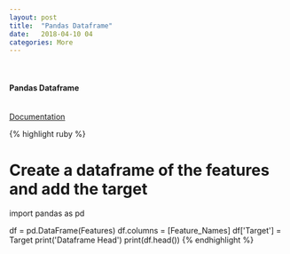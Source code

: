 ```yaml
---
layout: post
title:  "Pandas Dataframe"
date:   2018-04-10 04
categories: More
---
```

<br />
<h4>Pandas Dataframe</h4>
<br />
<a href="https://pandas.pydata.org/pandas-docs/stable/reference/api/pandas.DataFrame.html">
Documentation
</a>
<br />

{% highlight ruby %}
# Create a dataframe of the features and add the target
import pandas as pd

df = pd.DataFrame(Features)
df.columns = [Feature_Names]
df['Target'] = Target
print('Dataframe Head')
print(df.head())
{% endhighlight %}
